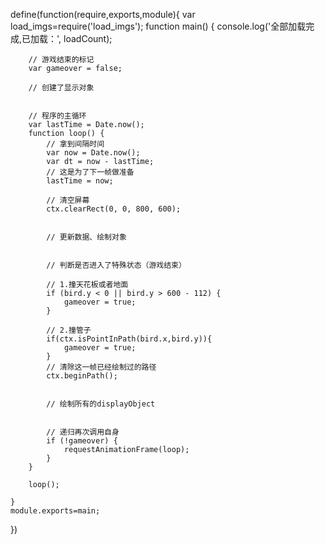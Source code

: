 define(function(require,exports,module){
    var load_imgs=require('load_imgs');
   function main() {
        console.log('全部加载完成,已加载：', loadCount);

        // 游戏结束的标记
        var gameover = false;

        // 创建了显示对象


        // 程序的主循环
        var lastTime = Date.now();
        function loop() {
            // 拿到间隔时间
            var now = Date.now();
            var dt = now - lastTime;
            // 这是为了下一帧做准备
            lastTime = now;

            // 清空屏幕
            ctx.clearRect(0, 0, 800, 600);


            // 更新数据、绘制对象


            // 判断是否进入了特殊状态（游戏结束）

            // 1.撞天花板或者地面
            if (bird.y < 0 || bird.y > 600 - 112) {
                gameover = true;
            }

            // 2.撞管子
            if(ctx.isPointInPath(bird.x,bird.y)){
                gameover = true;
            }
            // 清除这一帧已经绘制过的路径
            ctx.beginPath();


            // 绘制所有的displayObject


            // 递归再次调用自身
            if (!gameover) {
                requestAnimationFrame(loop);
            }
        }

        loop();

    }
    module.exports=main;
})
